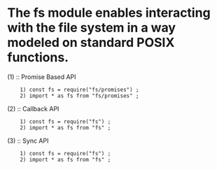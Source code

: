# The fs module enables interacting with the file system in a way modeled on standard POSIX functions.


(1) :: Promise Based API
         
        1) const fs = require("fs/promises") ;
        2) import * as fs from "fs/promises" ;
        

(2) :: Callback API

        1) const fs = require("fs") ;
        2) import * as fs from "fs" ;


(3) :: Sync API 

        1) const fs = require("fs") ;
        2) import * as fs from "fs" ;



